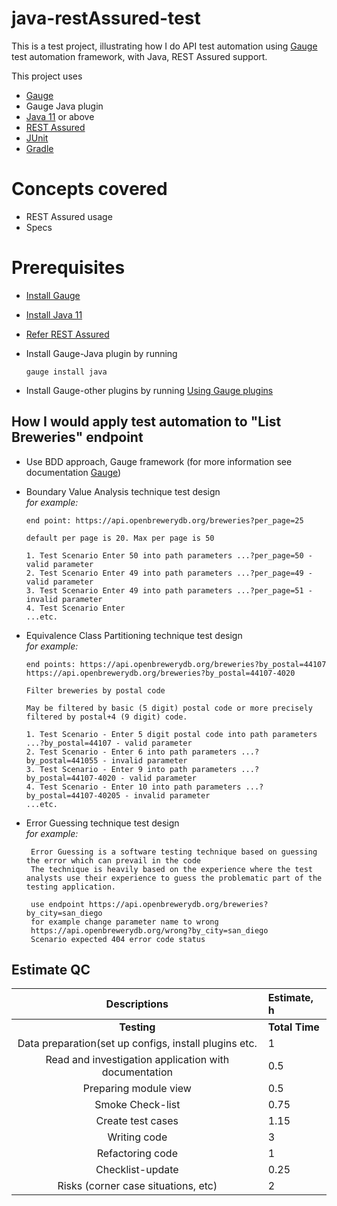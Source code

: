 # java-restAssured-test

This is a test project, illustrating how I do API test automation using [Gauge](https://github.com/getgauge/gauge) test automation framework, with Java, REST Assured  support.

This project uses

- [Gauge](http://getgauge.io/)
- Gauge Java plugin
- [Java 11](https://www.oracle.com/java/technologies/javase-jdk11-downloads.html) or above
- [REST Assured ](http://rest-assured.io/)
- [JUnit](https://junit.org/junit4/)  
- [Gradle](https://gradle.org/)

# Concepts covered

- REST Assured usage
- Specs

# Prerequisites

- [Install Gauge](http://getgauge.io/download.html)
- [Install Java 11](https://www.oracle.com/java/technologies/javase-jdk11-downloads.html)
- [Refer REST Assured](https://github.com/rest-assured/rest-assured/wiki/GettingStarted)
- Install Gauge-Java plugin by running
  ````
  gauge install java
  ````
  
- Install Gauge-other plugins by running [Using Gauge plugins](https://docs.gauge.org/plugin.html?os=windows&language=java&ide=vscode)

##  How I would apply test automation to "List Breweries" endpoint

- Use BDD approach, Gauge framework (for more information see documentation [Gauge](https://docs.gauge.org/writing-specifications.html?os=windows&language=java&ide=vscode))
- Boundary Value Analysis technique test design
  <br>_for example:_
   ````
  end point: https://api.openbrewerydb.org/breweries?per_page=25
  
  default per page is 20. Max per page is 50
  
  1. Test Scenario Enter 50 into path parameters ...?per_page=50 - valid parameter 
  2. Test Scenario Enter 49 into path parameters ...?per_page=49 - valid parameter 
  3. Test Scenario Enter 49 into path parameters ...?per_page=51 - invalid parameter
  4. Test Scenario Enter
  ...etc.
  
  ````
  
- Equivalence Class Partitioning technique test design
  <br>_for example:_
  ````
  end points: https://api.openbrewerydb.org/breweries?by_postal=44107 
  https://api.openbrewerydb.org/breweries?by_postal=44107-4020
  
  Filter breweries by postal code

  May be filtered by basic (5 digit) postal code or more precisely filtered by postal+4 (9 digit) code.
  
  1. Test Scenario - Enter 5 digit postal code into path parameters ...?by_postal=44107 - valid parameter 
  2. Test Scenario - Enter 6 into path parameters ...?by_postal=441055 - invalid parameter 
  3. Test Scenario - Enter 9 into path parameters ...?by_postal=44107-4020 - valid parameter 
  4. Test Scenario - Enter 10 into path parameters ...?by_postal=44107-40205 - invalid parameter 
  ...etc.
  
  ````
- Error Guessing technique test design
  <br>_for example:_
  ````
   Error Guessing is a software testing technique based on guessing the error which can prevail in the code
   The technique is heavily based on the experience where the test analysts use their experience to guess the problematic part of the testing application.
   
   use endpoint https://api.openbrewerydb.org/breweries?by_city=san_diego
   for example change parameter name to wrong
   https://api.openbrewerydb.org/wrong?by_city=san_diego
   Scenario expected 404 error code status
  ````

## Estimate QC

| **Descriptions**                                      | **Estimate, h**  |
|:-----------------------------------------------------:|:-----------------|
| **Testing**                                           | **Total Time**   | 
| Data preparation(set up configs, install plugins etc. |1                 |
| Read and investigation application with documentation |0.5               |
| Preparing module view                                 |0.5               |
| Smoke Check-list                                      |0.75              |
| Create test cases                                     |1.15              |
| Writing code                                          |3                 |
| Refactoring code                                      |1                 |
| Checklist-update                                      |0.25              |
| Risks (corner case situations, etc)                   |2                 |

